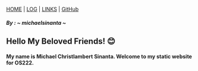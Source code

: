 [HOME](.) | [LOG](TXT/mylog.txt) | [LINKS](https://michaelsinanta.github.io/os222/LINKS/) | [GitHub](https://github.com/michaelsinanta/os222)
##### By : ~ michaelsinanta ~

## Hello My Beloved Friends! 😊

#### My name is Michael Christlambert Sinanta. Welcome to my static website for OS222.